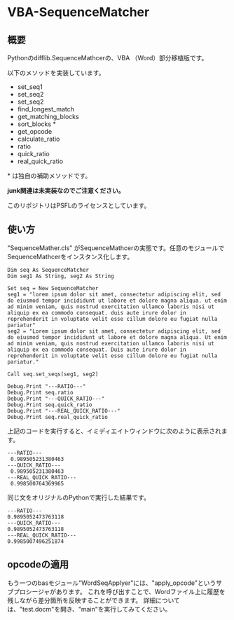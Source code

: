 # VBA-SequenceMatcher

## 概要
Pythonのdifflib.SequenceMathcerの、VBA （Word）部分移植版です。

以下のメソッドを実装しています。
- set_seq1
- set_seq2
- set_seq2
- find_longest_match
- get_matching_blocks
- sort_blocks *
- get_opcode
- calculate_ratio
- ratio
- quick_ratio
- real_quick_ratio

\* は独自の補助メソッドです。

**junk関連は未実装なのでご注意ください。**

このリポジトリはPSFLのライセンスとしています。

## 使い方
"SequenceMather.cls" がSequenceMathcerの実態です。任意のモジュールでSequenceMathcerをインスタンス化します。


```vba
Dim seq As SequenceMatcher
Dim seg1 As String, seg2 As String

Set seq = New SequenceMatcher
seg1 = "lorem ipsum dolor sit amet, consectetur adipiscing elit, sed do eiusmod tempor incididunt ut labore et dolore magna aliqua. ut enim ad minim veniam, quis nostrud exercitation ullamco laboris nisi ut aliquip ex ea commodo consequat. duis aute irure dolor in reprehenderit in voluptate velit esse cillum dolore eu fugiat nulla pariatur"
seg2 = "Lorem ipsum dolor sit amet, consectetur adipiscing elit, sed do eiusmod tempor incididunt ut labore et dolore magna aliqua. Ut enim ad minim veniam, quis nostrud exercitation ullamco laboris nisi ut aliquip ex ea commodo consequat. Duis aute irure dolor in reprehenderit in voluptate velit esse cillum dolore eu fugiat nulla pariatur."

Call seq.set_seqs(seg1, seg2)

Debug.Print "---RATIO---"
Debug.Print seq.ratio
Debug.Print "---QUICK_RATIO---"
Debug.Print seq.quick_ratio
Debug.Print "---REAL_QUICK_RATIO---"
Debug.Print seq.real_quick_ratio
```

上記のコードを実行すると、イミディエイトウィンドウに次のように表示されます。
```
---RATIO---
 0.989505231380463 
---QUICK_RATIO---
 0.989505231380463 
---REAL_QUICK_RATIO---
 0.998500764369965 
```

同じ文をオリジナルのPythonで実行した結果です。
```
---RATIO---
0.9895052473763118
---QUICK_RATIO---
0.9895052473763118
---REAL_QUICK_RATIO---
0.9985007496251874
```

## opcodeの適用

もう一つのbasモジュール"WordSeqApplyer"には、"apply_opcode"というサブプロシージャがあります。
これを呼び出すことで、Wordファイル上に履歴を残しながら差分箇所を反映することができます。
詳細については、"test.docm"を開き、"main"を実行してみてください。

